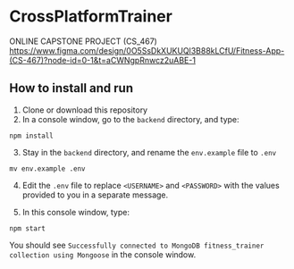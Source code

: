 # CrossPlatformTrainer
ONLINE CAPSTONE PROJECT (CS_467)
https://www.figma.com/design/0O5SsDkXUKUQl3B88kLCfU/Fitness-App-(CS-467)?node-id=0-1&t=aCWNgpRnwcz2uABE-1

## How to install and run

1. Clone or download this repository
2. In a console window, go to the `backend` directory, and type:
```shell
npm install
```
3. Stay in the `backend` directory, and rename the `env.example` file to `.env`
```shell
mv env.example .env
```
4. Edit the `.env` file to replace `<USERNAME>` and `<PASSWORD>` with the values provided to you in a separate message.

6. In this console window, type:
```shell
npm start
```
You should see `Successfully connected to MongoDB fitness_trainer collection using Mongoose` in the console window.


